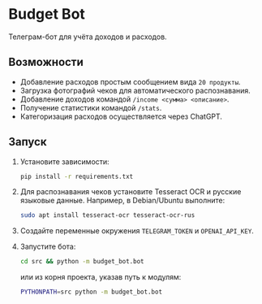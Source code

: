 # Budget Bot

Телеграм-бот для учёта доходов и расходов.

## Возможности

- Добавление расходов простым сообщением вида `20 продукты`.
- Загрузка фотографий чеков для автоматического распознавания.
- Добавление доходов командой `/income <сумма> <описание>`.
- Получение статистики командой `/stats`.
- Категоризация расходов осуществляется через ChatGPT.

## Запуск

1. Установите зависимости:
   ```bash
   pip install -r requirements.txt
   ```
2. Для распознавания чеков установите Tesseract OCR и русские языковые данные. Например, в Debian/Ubuntu выполните:
   ```bash
   sudo apt install tesseract-ocr tesseract-ocr-rus
   ```
3. Создайте переменные окружения `TELEGRAM_TOKEN` и `OPENAI_API_KEY`.
4. Запустите бота:

   ```bash
   cd src && python -m budget_bot.bot
   ```
   или из корня проекта, указав путь к модулям:
   ```bash
   PYTHONPATH=src python -m budget_bot.bot
   ```
